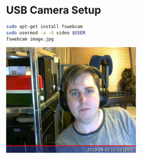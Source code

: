 # USB Camera Setup

```bash
sudo apt-get install fswebcam
sudo usermod -a -G video $USER
fswebcam image.jpg
```

![Nathan Test Image 1](img/nathan-test-image-01.jpg)
